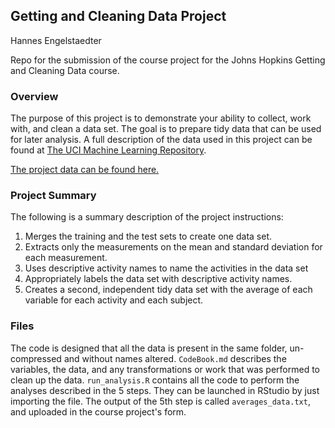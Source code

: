 ## Getting and Cleaning Data Project

Hannes Engelstaedter

Repo for the submission of the course project for the Johns Hopkins Getting and Cleaning Data course.

### Overview
The purpose of this project is to demonstrate your ability to collect, work with, and clean a data set. The goal is to prepare tidy data that can be used for later analysis. A full description of the data used in this project can be found at [The UCI Machine Learning Repository](http://archive.ics.uci.edu/ml/datasets/Human+Activity+Recognition+Using+Smartphones).

[The project data can be found here.](https://d396qusza40orc.cloudfront.net/getdata%2Fprojectfiles%2FUCI%20HAR%20Dataset.zip)

### Project Summary
The following is a summary description of the project instructions:
1. Merges the training and the test sets to create one data set.
2. Extracts only the measurements on the mean and standard deviation for each measurement. 
3. Uses descriptive activity names to name the activities in the data set
4. Appropriately labels the data set with descriptive activity names. 
5. Creates a second, independent tidy data set with the average of each variable for each activity and each subject. 

### Files
The code is designed that all the data is present in the same folder, un-compressed and without names altered.
`CodeBook.md` describes the variables, the data, and any transformations or work that was performed to clean up the data.
`run_analysis.R` contains all the code to perform the analyses described in the 5 steps. They can be launched in RStudio by just importing the file.
The output of the 5th step is called `averages_data.txt`, and uploaded in the course project's form.